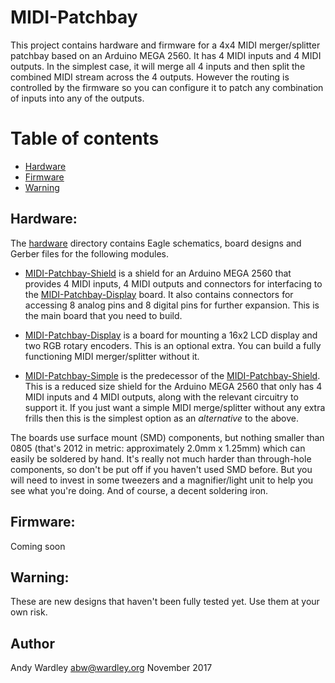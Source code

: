 # MIDI-Patchbay
This project contains hardware and firmware for a 4x4 MIDI
merger/splitter patchbay based on an Arduino MEGA 2560.
It has 4 MIDI inputs and 4 MIDI outputs.  In the
simplest case, it will merge all 4 inputs and then split the combined
MIDI stream across the 4 outputs.  However the routing is controlled by
the firmware so you can configure it to patch any combination of inputs
into any of the outputs.

# Table of contents
* [Hardware](#hardware)
* [Firmware](#firmware)
* [Warning](#warning)

## Hardware:

The [hardware](hardware)
directory contains Eagle schematics, board designs and Gerber files for
the following modules.

* [MIDI-Patchbay-Shield](hardware/MIDI-Patchbay-Shield)
is a shield for an Arduino MEGA 2560 that provides 4 MIDI inputs, 4 MIDI
outputs and connectors for interfacing to the
[MIDI-Patchbay-Display](hardware/MIDI-Patchbay-Display)
board.  It also contains connectors for accessing 8 analog pins and 8
digital pins for further expansion.  This is the main board that you
need to build.

* [MIDI-Patchbay-Display](hardware/MIDI-Patchbay-Display)
is a board for mounting a 16x2 LCD display and two RGB rotary encoders.
This is an optional extra.  You can build a fully functioning MIDI
merger/splitter without it.

* [MIDI-Patchbay-Simple](hardware/MIDI-Patchbay-Simple)
is the predecessor of the [MIDI-Patchbay-Shield](hardware/MIDI-Patchbay-Shield).
This is a reduced size shield for the Arduino MEGA 2560 that only has 4
MIDI inputs and 4 MIDI outputs, along with the relevant circuitry to
support it.  If you just want a simple MIDI merge/splitter without any
extra frills then this is the simplest option as an *alternative* to the
above.

The boards use surface mount (SMD) components, but nothing smaller than
0805 (that's 2012 in metric: approximately 2.0mm x 1.25mm) which can easily
be soldered by hand.  It's really not much harder than through-hole
components, so don't be put off if you haven't used SMD before.  But you
will need to invest in some tweezers and a magnifier/light unit to help
you see what you're doing.  And of course, a decent soldering iron.

## Firmware:

Coming soon

## Warning:

These are new designs that haven't been fully tested yet.  Use them at
your own risk.

## Author

Andy Wardley <abw@wardley.org> November 2017
